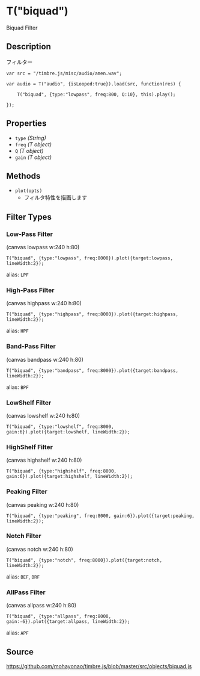 T("biquad")
=========
Biquad Filter

## Description ##
フィルター

```timbre
var src = "/timbre.js/misc/audio/amen.wav";

var audio = T("audio", {isLooped:true}).load(src, function(res) {
    
    T("biquad", {type:"lowpass", freq:800, Q:10}, this).play();
    
});
```

## Properties ##
- `type` _(String)_
- `freq` _(T object)_
- `Q` _(T object)_
- `gain` _(T object)_

## Methods ##
- `plot(opts)`
  - フィルタ特性を描画します

## Filter Types ##
### Low-Pass Filter ###

(canvas lowpass w:240 h:80)

```timbre
T("biquad", {type:"lowpass", freq:8000}).plot({target:lowpass, lineWidth:2});
```

alias: `LPF`

### High-Pass Filter ###

(canvas highpass w:240 h:80)

```timbre
T("biquad", {type:"highpass", freq:8000}).plot({target:highpass, lineWidth:2});
```

alias: `HPF`

### Band-Pass Filter ###

(canvas bandpass w:240 h:80)

```timbre
T("biquad", {type:"bandpass", freq:8000}).plot({target:bandpass, lineWidth:2});
```

alias: `BPF`

### LowShelf Filter ###

(canvas lowshelf w:240 h:80)

```timbre
T("biquad", {type:"lowshelf", freq:8000, gain:6}).plot({target:lowshelf, lineWidth:2});
```

### HighShelf Filter ###

(canvas highshelf w:240 h:80)

```timbre
T("biquad", {type:"highshelf", freq:8000, gain:6}).plot({target:highshelf, lineWidth:2});
```

### Peaking Filter ###

(canvas peaking w:240 h:80)

```timbre
T("biquad", {type:"peaking", freq:8000, gain:6}).plot({target:peaking, lineWidth:2});
```

### Notch Filter ###

(canvas notch w:240 h:80)

```timbre
T("biquad", {type:"notch", freq:8000}).plot({target:notch, lineWidth:2});
```

alias: `BEF`, `BRF`

### AllPass Filter ###

(canvas allpass w:240 h:80)

```timbre
T("biquad", {type:"allpass", freq:8000, gain:-6}).plot({target:allpass, lineWidth:2});
```

alias: `APF`

## Source ##
https://github.com/mohayonao/timbre.js/blob/master/src/objects/biquad.js
